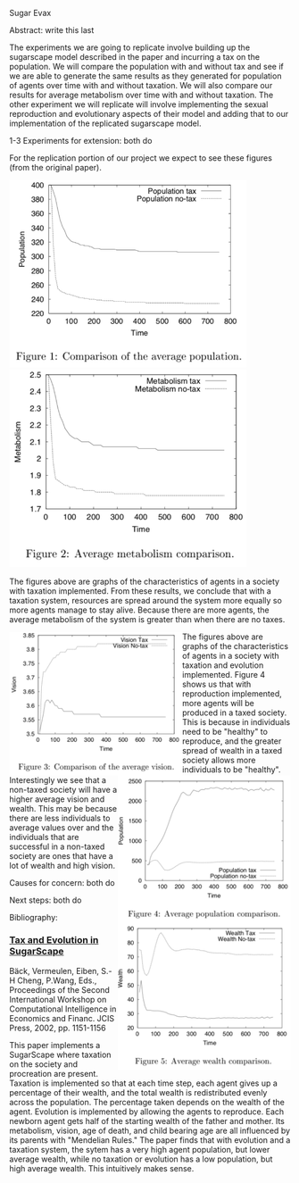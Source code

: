 Sugar Evax

Abstract: write this last

The experiments we are going to replicate involve building up the sugarscape model described in the paper and incurring a tax on the population. We will compare the population with and without tax and see if we are able to generate the same results as they generated for population of agents over time with and without taxation. We will also compare our results for average metabolism over time with and without taxation. The other experiment we will replicate will involve implementing the sexual reproduction and evolutionary aspects of their model and adding that to our implementation of the replicated sugarscape model.

1-3 Experiments for extension: both do

For the replication portion of our project we expect to see these figures (from the original paper).

<img width="425" src="https://github.com/ComplexityVE/SugarEvax/blob/master/images/taxation1.png">  <img  width="425" src="https://github.com/ComplexityVE/SugarEvax/blob/master/images/taxation2.png"> 


The figures above are graphs of the characteristics of agents in a society with taxation implemented. From these results, we conclude that with a taxation system, resources are spread around the system more equally so more agents manage to stay alive. Because there are more agents, the average metabolism of the system is greater than when there are no taxes.


<img align="left" width="310" src="https://github.com/ComplexityVE/SugarEvax/blob/master/images/evolution3.png"> <img align="right" width="310" src="https://github.com/ComplexityVE/SugarEvax/blob/master/images/evolution4.png"> <img align="right" width="310" src="https://github.com/ComplexityVE/SugarEvax/blob/master/images/evolution5.png">


The figures above are graphs of the characteristics of agents in a society with taxation and evolution implemented. Figure 4 shows us that with reproduction implemented, more agents will be produced in a taxed society. This is because in individuals need to be "healthy" to reproduce, and the greater spread of wealth in a taxed society allows more individuals to be "healthy". Interestingly we see that a non-taxed society will have a higher average vision and wealth. This may be because there are less individuals to average values over and the individuals that are successful in a non-taxed society are ones that have a lot of wealth and high vision.


Causes for concern: both do

Next steps: both do


Bibliography:
### [Tax and Evolution in SugarScape](www.cs.vu.nl/~gusz/papers/Tax-and-evolution.ps)
Bäck, Vermeulen, Eiben, S.-H Cheng, P.Wang, Eds., Proceedings of the Second International Workshop on Computational Intelligence in Economics and Financ. JCIS Press, 2002, pp. 1151-1156

This paper implements a SugarScape where taxation on the society and procreation are present. Taxation is implemented so that at each time step, each agent gives up a percentage of their wealth, and the total wealth is redistributed evenly across the population. The percentage taken depends on the wealth of the agent. Evolution is implemented by allowing the agents to reproduce. Each newborn agent gets half of the starting wealth of the father and mother. Its metabolism, vision, age of death, and child bearing age are all influenced by its parents with "Mendelian Rules." The paper finds that with evolution and a taxation system, the sytem has a very high agent population, but lower average wealth, while no taxation or evolution has a low population, but high average wealth. This intuitively makes sense.
